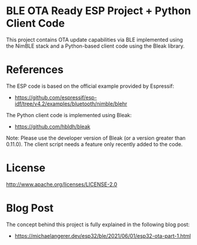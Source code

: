 # BLE OTA Ready ESP Project + Python Client Code

This project contains OTA update capabilities via BLE implemented using the NimBLE stack and a Python-based client code using the Bleak library.  

# References

The ESP code is based on the official example provided by Espressif: 
* https://github.com/espressif/esp-idf/tree/v4.2/examples/bluetooth/nimble/blehr

The Python client code is implemented using Bleak:
* https://github.com/hbldh/bleak

Note: Please use the developer version of Bleak (or a version greater than 0.11.0). The client script needs a feature only recently added to the code. 


# License 
http://www.apache.org/licenses/LICENSE-2.0

# Blog Post 

The concept behind this project is fully explained in the following blog post:
* https://michaelangerer.dev/esp32/ble/2021/06/01/esp32-ota-part-1.html
